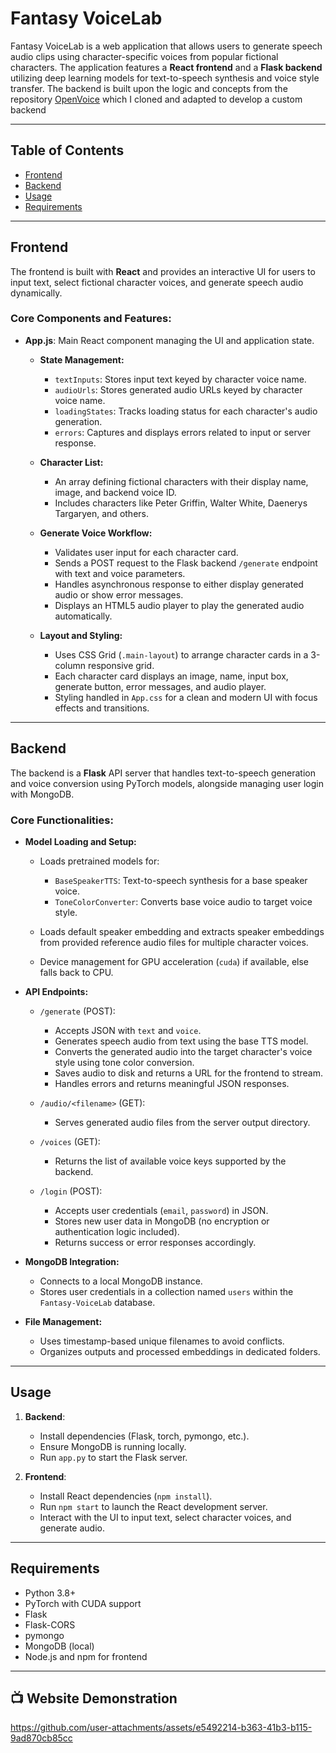 # Fantasy VoiceLab

Fantasy VoiceLab is a web application that allows users to generate speech audio clips using character-specific voices from popular fictional characters. 
The application features a **React frontend** and a **Flask backend** utilizing deep learning models for text-to-speech synthesis and voice style transfer. 
The backend is built upon the logic and concepts from the repository [OpenVoice](https://github.com/myshell-ai/OpenVoice) which I cloned and adapted to develop a custom backend

---

## Table of Contents
- [Frontend](#frontend)
- [Backend](#backend)
- [Usage](#usage)
- [Requirements](#requirements)

---

## Frontend

The frontend is built with **React** and provides an interactive UI for users to input text, select fictional character voices, and generate speech audio dynamically.

### Core Components and Features:

- **App.js**: Main React component managing the UI and application state.
  
  - **State Management:**
    - `textInputs`: Stores input text keyed by character voice name.
    - `audioUrls`: Stores generated audio URLs keyed by character voice name.
    - `loadingStates`: Tracks loading status for each character's audio generation.
    - `errors`: Captures and displays errors related to input or server response.

  - **Character List:**
    - An array defining fictional characters with their display name, image, and backend voice ID.
    - Includes characters like Peter Griffin, Walter White, Daenerys Targaryen, and others.

  - **Generate Voice Workflow:**
    - Validates user input for each character card.
    - Sends a POST request to the Flask backend `/generate` endpoint with text and voice parameters.
    - Handles asynchronous response to either display generated audio or show error messages.
    - Displays an HTML5 audio player to play the generated audio automatically.

  - **Layout and Styling:**
    - Uses CSS Grid (`.main-layout`) to arrange character cards in a 3-column responsive grid.
    - Each character card displays an image, name, input box, generate button, error messages, and audio player.
    - Styling handled in `App.css` for a clean and modern UI with focus effects and transitions.

---

## Backend

The backend is a **Flask** API server that handles text-to-speech generation and voice conversion using PyTorch models, alongside managing user login with MongoDB.

### Core Functionalities:

- **Model Loading and Setup:**

  - Loads pretrained models for:
    - `BaseSpeakerTTS`: Text-to-speech synthesis for a base speaker voice.
    - `ToneColorConverter`: Converts base voice audio to target voice style.

  - Loads default speaker embedding and extracts speaker embeddings from provided reference audio files for multiple character voices.

  - Device management for GPU acceleration (`cuda`) if available, else falls back to CPU.

- **API Endpoints:**

  - `/generate` (POST):
    - Accepts JSON with `text` and `voice`.
    - Generates speech audio from text using the base TTS model.
    - Converts the generated audio into the target character's voice style using tone color conversion.
    - Saves audio to disk and returns a URL for the frontend to stream.
    - Handles errors and returns meaningful JSON responses.

  - `/audio/<filename>` (GET):
    - Serves generated audio files from the server output directory.

  - `/voices` (GET):
    - Returns the list of available voice keys supported by the backend.

  - `/login` (POST):
    - Accepts user credentials (`email`, `password`) in JSON.
    - Stores new user data in MongoDB (no encryption or authentication logic included).
    - Returns success or error responses accordingly.

- **MongoDB Integration:**
  - Connects to a local MongoDB instance.
  - Stores user credentials in a collection named `users` within the `Fantasy-VoiceLab` database.

- **File Management:**
  - Uses timestamp-based unique filenames to avoid conflicts.
  - Organizes outputs and processed embeddings in dedicated folders.

---

## Usage

1. **Backend**:  
   - Install dependencies (Flask, torch, pymongo, etc.).  
   - Ensure MongoDB is running locally.  
   - Run `app.py` to start the Flask server.

2. **Frontend**:  
   - Install React dependencies (`npm install`).  
   - Run `npm start` to launch the React development server.  
   - Interact with the UI to input text, select character voices, and generate audio.

---

## Requirements

- Python 3.8+
- PyTorch with CUDA support 
- Flask
- Flask-CORS
- pymongo
- MongoDB (local)
- Node.js and npm for frontend


---

## 📺 Website Demonstration
https://github.com/user-attachments/assets/e5492214-b363-41b3-b115-9ad870cb85cc

